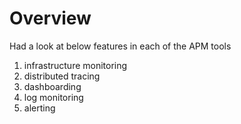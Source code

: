 # Overview

Had a look at below features in each of the APM tools

1. infrastructure monitoring
2. distributed tracing
3. dashboarding
4. log monitoring
5. alerting
